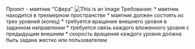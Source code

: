Проект - маятник "Сфера"
![This is an image](https://upload.wikimedia.org/wikipedia/commons/a/ac/Rotating_gimbal-xyz.gif)
Требования:
	* маятник находится в трехмерном пространстве
	* маятник должен состоять из трех уровней (колец)
	* требуется вращение внешнего уровня в заданном направлении
	* требуется связь каждого вложенного уровня с предыдущим внешним
	* скорость вращения каждого уровня должна быть задана жестко или пользователем
	
